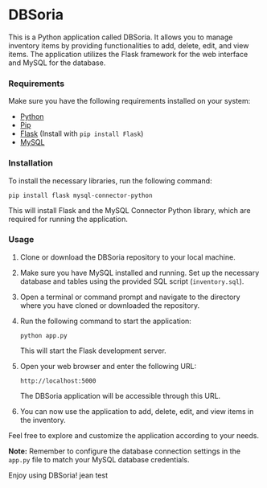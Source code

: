 # DBSoria

This is a Python application called DBSoria. It allows you to manage inventory items by providing functionalities to add, delete, edit, and view items. The application utilizes the Flask framework for the web interface and MySQL for the database.

### Requirements

Make sure you have the following requirements installed on your system:

- [Python](https://www.python.org/downloads/)
- [Pip](https://pip.pypa.io/en/stable/installing/)
- [Flask](https://flask.palletsprojects.com/en/2.1.x/installation/) (Install with `pip install Flask`)
- [MySQL](https://dev.mysql.com/downloads/)

### Installation

To install the necessary libraries, run the following command:

```
pip install flask mysql-connector-python
```

This will install Flask and the MySQL Connector Python library, which are required for running the application.

### Usage

1. Clone or download the DBSoria repository to your local machine.

2. Make sure you have MySQL installed and running. Set up the necessary database and tables using the provided SQL script (`inventory.sql`).

3. Open a terminal or command prompt and navigate to the directory where you have cloned or downloaded the repository.

4. Run the following command to start the application:

   ```
   python app.py
   ```

   This will start the Flask development server.

5. Open your web browser and enter the following URL:

   ```
   http://localhost:5000
   ```

   The DBSoria application will be accessible through this URL.

6. You can now use the application to add, delete, edit, and view items in the inventory.

Feel free to explore and customize the application according to your needs.

**Note:** Remember to configure the database connection settings in the `app.py` file to match your MySQL database credentials.

Enjoy using DBSoria!
jean test